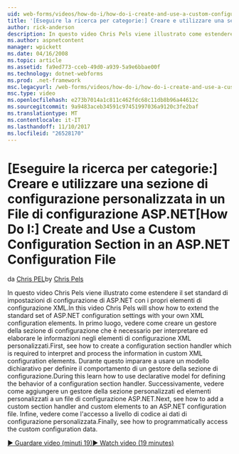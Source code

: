 ```yaml
---
uid: web-forms/videos/how-do-i/how-do-i-create-and-use-a-custom-configuration-section-in-an-aspnet-configuration-file
title: '[Eseguire la ricerca per categorie:] Creare e utilizzare una sezione di configurazione personalizzata in un File di configurazione ASP.NET | Documenti Microsoft'
author: rick-anderson
description: In questo video Chris Pels viene illustrato come estendere il set standard di impostazioni di configurazione di ASP.NET con i propri elementi di configurazione XML. In primo luogo, vedere come...
ms.author: aspnetcontent
manager: wpickett
ms.date: 04/16/2008
ms.topic: article
ms.assetid: fa9ed773-cceb-49d0-a939-5a9e6bbae00f
ms.technology: dotnet-webforms
ms.prod: .net-framework
msc.legacyurl: /web-forms/videos/how-do-i/how-do-i-create-and-use-a-custom-configuration-section-in-an-aspnet-configuration-file
msc.type: video
ms.openlocfilehash: e273b7014a1c811c462fdc68c11db8b96a44612c
ms.sourcegitcommit: 9a9483aceb34591c97451997036a9120c3fe2baf
ms.translationtype: MT
ms.contentlocale: it-IT
ms.lasthandoff: 11/10/2017
ms.locfileid: "26528170"
---
```

<a name="how-do-i-create-and-use-a-custom-configuration-section-in-an-aspnet-configuration-file"></a><span data-ttu-id="defe2-104">[Eseguire la ricerca per categorie:] Creare e utilizzare una sezione di configurazione personalizzata in un File di configurazione ASP.NET</span><span class="sxs-lookup"><span data-stu-id="defe2-104">[How Do I:] Create and Use a Custom Configuration Section in an ASP.NET Configuration File</span></span>
====================
<span data-ttu-id="defe2-105">da [Chris PEL](https://twitter.com/chrispels)</span><span class="sxs-lookup"><span data-stu-id="defe2-105">by [Chris Pels](https://twitter.com/chrispels)</span></span>

<span data-ttu-id="defe2-106">In questo video Chris Pels viene illustrato come estendere il set standard di impostazioni di configurazione di ASP.NET con i propri elementi di configurazione XML.</span><span class="sxs-lookup"><span data-stu-id="defe2-106">In this video Chris Pels will show how to extend the standard set of ASP.NET configuration settings with your own XML configuration elements.</span></span> <span data-ttu-id="defe2-107">In primo luogo, vedere come creare un gestore della sezione di configurazione che è necessario per interpretare ed elaborare le informazioni negli elementi di configurazione XML personalizzati.</span><span class="sxs-lookup"><span data-stu-id="defe2-107">First, see how to create a configuration section handler which is required to interpret and process the information in custom XML configuration elements.</span></span> <span data-ttu-id="defe2-108">Durante questo imparare a usare un modello dichiarativo per definire il comportamento di un gestore della sezione di configurazione.</span><span class="sxs-lookup"><span data-stu-id="defe2-108">During this learn how to use declarative model for defining the behavior of a configuration section handler.</span></span> <span data-ttu-id="defe2-109">Successivamente, vedere come aggiungere un gestore della sezione personalizzati ed elementi personalizzati a un file di configurazione ASP.NET.</span><span class="sxs-lookup"><span data-stu-id="defe2-109">Next, see how to add a custom section handler and custom elements to an ASP.NET configuration file.</span></span> <span data-ttu-id="defe2-110">Infine, vedere come l'accesso a livello di codice ai dati di configurazione personalizzata.</span><span class="sxs-lookup"><span data-stu-id="defe2-110">Finally, see how to programmatically access the custom configuration data.</span></span>

[<span data-ttu-id="defe2-111">&#9654; Guardare video (minuti 19)</span><span class="sxs-lookup"><span data-stu-id="defe2-111">&#9654; Watch video (19 minutes)</span></span>](https://channel9.msdn.com/Blogs/ASP-NET-Site-Videos/how-do-i-create-and-use-a-custom-configuration-section-in-an-aspnet-configuration-file)
